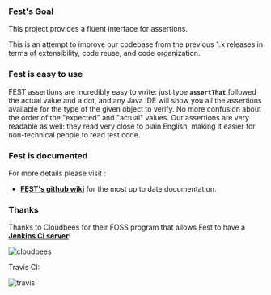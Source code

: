 ### Fest's Goal

This project provides a fluent interface for assertions.

This is an attempt to improve our codebase from the previous 1.x releases in terms of extensibility, code reuse,
and code organization. 

### Fest is easy to use

FEST assertions are incredibly easy to write: just type **```assertThat```** followed the actual value and a dot, and any Java 
IDE will show you all the assertions available for the type of the given object to verify. No more confusion about the 
order of the "expected" and "actual" values. Our assertions are very readable as well: they read very close to plain 
English, making it easier for non-technical people to read test code.

### Fest is documented

For more details please visit :

* **[FEST's github wiki](https://github.com/alexruiz/fest-assert-2.x/wiki)** for the most up to date documentation.

### Thanks

Thanks to Cloudbees for their FOSS program that allows Fest to have a **[Jenkins CI server](https://fest.ci.cloudbees.com/#)**!

![cloudbees](/alexruiz/fest-assert-2.x/raw/master/src/site/resources/images/built-on-Dev@Cloud-Cloudbees.png)

Travis CI:

![travis](https://secure.travis-ci.org/tedyoung/fest-assert-2.x.png)
